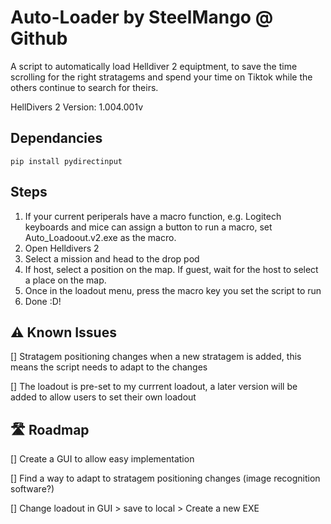 # Auto-Loader by SteelMango @ Github
A script to automatically load Helldiver 2 equiptment, to save the time scrolling for the right stratagems and spend your time on Tiktok while the others continue to search for theirs.

HellDivers 2 Version: 1.004.001v

## Dependancies 
```
pip install pydirectinput
```

## Steps
1. If your current periperals have a macro function, e.g. Logitech keyboards and mice can assign a button to run a macro, set Auto_Loadoout.v2.exe as the macro.
2. Open Helldivers 2
3. Select a mission and head to the drop pod
4. If host, select a position on the map. If guest, wait for the host to select a place on the map.
5. Once in the loadout menu, press the macro key you set the script to run
6. Done :D!

## ⚠️ Known Issues 
[] Stratagem positioning changes when a new stratagem is added, this means the script needs to adapt to the changes

[] The loadout is pre-set to my currrent loadout, a later version will be added to allow users to set their own loadout

## 🛣️ Roadmap
[] Create a GUI to allow easy implementation

[] Find a way to adapt to stratagem positioning changes (image recognition software?)

[] Change loadout in GUI > save to local >  Create a new EXE 

